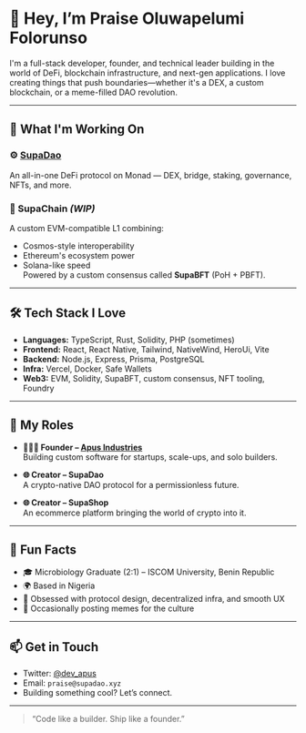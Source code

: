 # 👋 Hey, I’m Praise Oluwapelumi Folorunso

I'm a full-stack developer, founder, and technical leader building in the world of DeFi, blockchain infrastructure, and next-gen applications. I love creating things that push boundaries—whether it's a DEX, a custom blockchain, or a meme-filled DAO revolution.

---

## 🚀 What I'm Working On

### ⚙️ [SupaDao](https://github.com/SupaDao)
An all-in-one DeFi protocol on Monad — DEX, bridge, staking, governance, NFTs, and more.

### 🧱 SupaChain *(WIP)*
A custom EVM-compatible L1 combining:
- Cosmos-style interoperability
- Ethereum's ecosystem power
- Solana-like speed  
Powered by a custom consensus called **SupaBFT** (PoH + PBFT).

---

## 🛠 Tech Stack I Love
- **Languages:** TypeScript, Rust, Solidity, PHP (sometimes)
- **Frontend:** React, React Native, Tailwind, NativeWind, HeroUi, Vite
- **Backend:** Node.js, Express, Prisma, PostgreSQL
- **Infra:** Vercel, Docker, Safe Wallets
- **Web3:** EVM, Solidity, SupaBFT, custom consensus, NFT tooling, Foundry

---

## 🧠 My Roles

- **👨🏽‍💻 Founder – [Apus Industries](https://github.com/apus-industries-limited)**  
  Building custom software for startups, scale-ups, and solo builders.

- **🌐 Creator – SupaDao**  
  A crypto-native DAO protocol for a permissionless future.

- **🌐 Creator – SupaShop**  
  An ecommerce platform bringing the world of crypto into it.

---

## 📝 Fun Facts

- 🎓 Microbiology Graduate (2:1) – ISCOM University, Benin Republic  
- 🌍 Based in Nigeria  
- 🧩 Obsessed with protocol design, decentralized infra, and smooth UX
- 🐸 Occasionally posting memes for the culture

---

## 📫 Get in Touch

- Twitter: [@dev_apus](https://twitter.com/dev_apus)  
- Email: `praise@supadao.xyz`  
- Building something cool? Let’s connect.

---

> “Code like a builder. Ship like a founder.”

